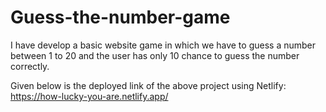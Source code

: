 # Guess-the-number-game
I have develop a basic website game in which we have to guess a number between 1 to 20 and the user has only 10 chance to guess the number correctly.

Given below is the deployed link of the above project using Netlify:
https://how-lucky-you-are.netlify.app/
